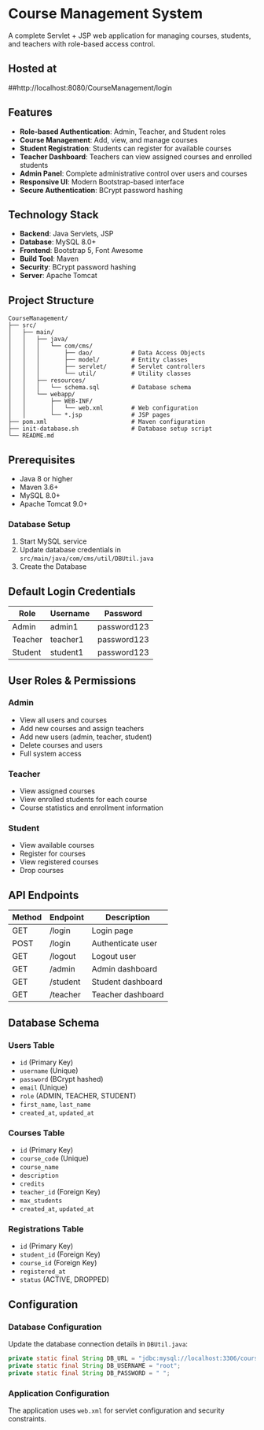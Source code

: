 # Course Management System

A complete Servlet + JSP web application for managing courses, students, and teachers with role-based access control.


## Hosted at   
##http://localhost:8080/CourseManagement/login


## Features

- **Role-based Authentication**: Admin, Teacher, and Student roles
- **Course Management**: Add, view, and manage courses
- **Student Registration**: Students can register for available courses
- **Teacher Dashboard**: Teachers can view assigned courses and enrolled students
- **Admin Panel**: Complete administrative control over users and courses
- **Responsive UI**: Modern Bootstrap-based interface
- **Secure Authentication**: BCrypt password hashing

## Technology Stack

- **Backend**: Java Servlets, JSP
- **Database**: MySQL 8.0+
- **Frontend**: Bootstrap 5, Font Awesome
- **Build Tool**: Maven
- **Security**: BCrypt password hashing
- **Server**: Apache Tomcat

## Project Structure

```
CourseManagement/
├── src/
│   ├── main/
│   │   ├── java/
│   │   │   └── com/cms/
│   │   │       ├── dao/           # Data Access Objects
│   │   │       ├── model/         # Entity classes
│   │   │       ├── servlet/       # Servlet controllers
│   │   │       └── util/          # Utility classes
│   │   ├── resources/
│   │   │   └── schema.sql         # Database schema
│   │   └── webapp/
│   │       ├── WEB-INF/
│   │       │   └── web.xml        # Web configuration
│   │       └── *.jsp              # JSP pages
├── pom.xml                        # Maven configuration
├── init-database.sh               # Database setup script
└── README.md
```

## Prerequisites

- Java 8 or higher
- Maven 3.6+
- MySQL 8.0+
- Apache Tomcat 9.0+

###  Database Setup

1. Start MySQL service
2. Update database credentials in `src/main/java/com/cms/util/DBUtil.java`
3. Create the Database


## Default Login Credentials

| Role    | Username |   Password   |
|---------|----------|--------------|
| Admin   | admin1   | password123  |
| Teacher | teacher1 | password123  |
| Student | student1 | password123  |

## User Roles & Permissions

### Admin
- View all users and courses
- Add new courses and assign teachers
- Add new users (admin, teacher, student)
- Delete courses and users
- Full system access

### Teacher
- View assigned courses
- View enrolled students for each course
- Course statistics and enrollment information

### Student
- View available courses
- Register for courses
- View registered courses
- Drop courses

## API Endpoints

| Method | Endpoint |    Description    |
|--------|----------|-------------------|
| GET    | /login   | Login page        |
| POST   | /login   | Authenticate user |
| GET    | /logout  | Logout user       |
| GET    | /admin   | Admin dashboard   |
| GET    | /student | Student dashboard |
| GET    | /teacher | Teacher dashboard |

## Database Schema

### Users Table
- `id` (Primary Key)
- `username` (Unique)
- `password` (BCrypt hashed)
- `email` (Unique)
- `role` (ADMIN, TEACHER, STUDENT)
- `first_name`, `last_name`
- `created_at`, `updated_at`

### Courses Table
- `id` (Primary Key)
- `course_code` (Unique)
- `course_name`
- `description`
- `credits`
- `teacher_id` (Foreign Key)
- `max_students`
- `created_at`, `updated_at`

### Registrations Table
- `id` (Primary Key)
- `student_id` (Foreign Key)
- `course_id` (Foreign Key)
- `registered_at`
- `status` (ACTIVE, DROPPED)

## Configuration

### Database Configuration
Update the database connection details in `DBUtil.java`:

```java
private static final String DB_URL = "jdbc:mysql://localhost:3306/course_management?useSSL=false&serverTimezone=UTC&allowPublicKeyRetrieval=true";
private static final String DB_USERNAME = "root";
private static final String DB_PASSWORD = " ";
```

### Application Configuration
The application uses `web.xml` for servlet configuration and security constraints.



